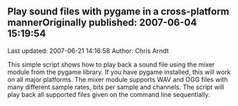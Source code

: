 ## Play sound files with pygame in a cross-platform mannerOriginally published: 2007-06-04 15:19:54 
Last updated: 2007-06-21 14:16:58 
Author: Chris Arndt 
 
This simple script shows how to play back a sound file using the mixer module from the pygame library. If you have pygame installed, this will work on all major platforms. The mixer module supports WAV and OGG files with many different sample rates, bits per sample and channels. The script will play back all supported files given on the command line sequentially.